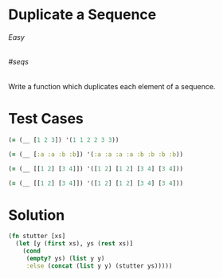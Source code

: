 # Duplicate a Sequence

###### Easy
###### #seqs

Write a function which duplicates each element of a sequence.

# Test Cases
```clojure
(= (__ [1 2 3]) '(1 1 2 2 3 3))
```
```clojure
(= (__ [:a :a :b :b]) '(:a :a :a :a :b :b :b :b))
```
```clojure
(= (__ [[1 2] [3 4]]) '([1 2] [1 2] [3 4] [3 4]))
```
```clojure
(= (__ [[1 2] [3 4]]) '([1 2] [1 2] [3 4] [3 4]))
```

# Solution
```clojure
(fn stutter [xs]
  (let [y (first xs), ys (rest xs)]
    (cond
     (empty? ys) (list y y)
     :else (concat (list y y) (stutter ys)))))
```
